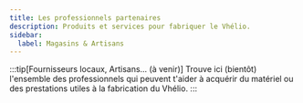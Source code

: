 ```yaml
---
title: Les professionnels partenaires
description: Produits et services pour fabriquer le Vhélio.
sidebar:
  label: Magasins & Artisans
---
```


:::tip[Fournisseurs locaux, Artisans... (à venir)]
Trouve ici (bientôt) l'ensemble des professionnels qui peuvent t'aider à acquérir du matériel ou des prestations utiles à la fabrication du Vhélio.
:::